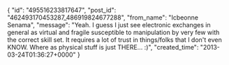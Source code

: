  {
   "id": "495516233817647",
   "post_id": "462493170453287_486919824677288",
   "from_name": "Icbeonne Senama",
   "message": "Yeah. I guess I just see electronic exchanges in general as virtual and fragile susceptible to manipulation by very few with the correct skill set. It requires a lot of trust in things/folks that I don't even KNOW. Where as physical stuff is just THERE... :)",
   "created_time": "2013-03-24T01:36:27+0000"
 }
